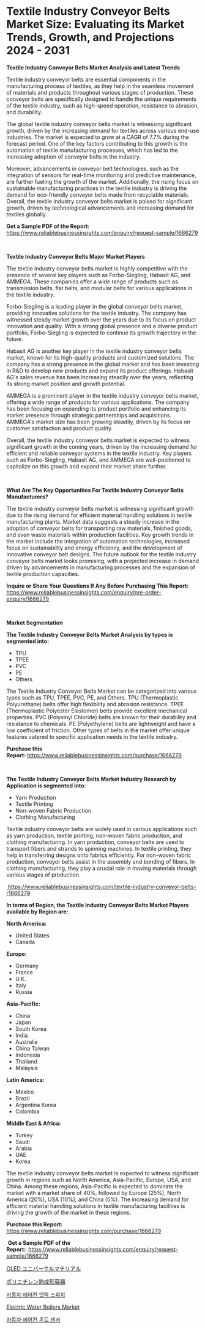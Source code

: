 <p><h1>Textile Industry Conveyor Belts Market Size: Evaluating its Market Trends, Growth, and Projections 2024 - 2031</h1></p><p><strong>Textile Industry Conveyor Belts Market Analysis and Latest Trends</strong></p>
<p><p>Textile industry conveyor belts are essential components in the manufacturing process of textiles, as they help in the seamless movement of materials and products throughout various stages of production. These conveyor belts are specifically designed to handle the unique requirements of the textile industry, such as high-speed operation, resistance to abrasion, and durability.</p><p>The global textile industry conveyor belts market is witnessing significant growth, driven by the increasing demand for textiles across various end-use industries. The market is expected to grow at a CAGR of 7.7% during the forecast period. One of the key factors contributing to this growth is the automation of textile manufacturing processes, which has led to the increasing adoption of conveyor belts in the industry.</p><p>Moreover, advancements in conveyor belt technologies, such as the integration of sensors for real-time monitoring and predictive maintenance, are further fueling the growth of the market. Additionally, the rising focus on sustainable manufacturing practices in the textile industry is driving the demand for eco-friendly conveyor belts made from recyclable materials. Overall, the textile industry conveyor belts market is poised for significant growth, driven by technological advancements and increasing demand for textiles globally.</p></p>
<p><strong>Get a Sample PDF of the Report:&nbsp;</strong> <a href="https://www.reliablebusinessinsights.com/enquiry/request-sample/1666279">https://www.reliablebusinessinsights.com/enquiry/request-sample/1666279</a></p>
<p>&nbsp;</p>
<p><strong>Textile Industry Conveyor Belts Major Market Players</strong></p>
<p><p>The textile industry conveyor belts market is highly competitive with the presence of several key players such as Forbo-Siegling, Habasit AG, and AMMEGA. These companies offer a wide range of products such as transmission belts, flat belts, and modular belts for various applications in the textile industry.</p><p>Forbo-Siegling is a leading player in the global conveyor belts market, providing innovative solutions for the textile industry. The company has witnessed steady market growth over the years due to its focus on product innovation and quality. With a strong global presence and a diverse product portfolio, Forbo-Siegling is expected to continue its growth trajectory in the future.</p><p>Habasit AG is another key player in the textile industry conveyor belts market, known for its high-quality products and customized solutions. The company has a strong presence in the global market and has been investing in R&D to develop new products and expand its product offerings. Habasit AG's sales revenue has been increasing steadily over the years, reflecting its strong market position and growth potential.</p><p>AMMEGA is a prominent player in the textile industry conveyor belts market, offering a wide range of products for various applications. The company has been focusing on expanding its product portfolio and enhancing its market presence through strategic partnerships and acquisitions. AMMEGA's market size has been growing steadily, driven by its focus on customer satisfaction and product quality.</p><p>Overall, the textile industry conveyor belts market is expected to witness significant growth in the coming years, driven by the increasing demand for efficient and reliable conveyor systems in the textile industry. Key players such as Forbo-Siegling, Habasit AG, and AMMEGA are well-positioned to capitalize on this growth and expand their market share further.</p></p>
<p>&nbsp;</p>
<p><strong>What Are The Key Opportunities For Textile Industry Conveyor Belts Manufacturers?</strong></p>
<p><p>The textile industry conveyor belts market is witnessing significant growth due to the rising demand for efficient material handling solutions in textile manufacturing plants. Market data suggests a steady increase in the adoption of conveyor belts for transporting raw materials, finished goods, and even waste materials within production facilities. Key growth trends in the market include the integration of automation technologies, increased focus on sustainability and energy efficiency, and the development of innovative conveyor belt designs. The future outlook for the textile industry conveyor belts market looks promising, with a projected increase in demand driven by advancements in manufacturing processes and the expansion of textile production capacities.</p></p>
<p><strong>Inquire or Share Your Questions If Any Before Purchasing This Report:</strong> <a href="https://www.reliablebusinessinsights.com/enquiry/pre-order-enquiry/1666279">https://www.reliablebusinessinsights.com/enquiry/pre-order-enquiry/1666279</a></p>
<p>&nbsp;</p>
<p><strong>Market Segmentation</strong></p>
<p><strong>The Textile Industry Conveyor Belts Market Analysis by types is segmented into:</strong></p>
<p><ul><li>TPU</li><li>TPEE</li><li>PVC</li><li>PE</li><li>Others</li></ul></p>
<p><p>The Textile Industry Conveyor Belts Market can be categorized into various types such as TPU, TPEE, PVC, PE, and Others. TPU (Thermoplastic Polyurethane) belts offer high flexibility and abrasion resistance. TPEE (Thermoplastic Polyester Elastomer) belts provide excellent mechanical properties. PVC (Polyvinyl Chloride) belts are known for their durability and resistance to chemicals. PE (Polyethylene) belts are lightweight and have a low coefficient of friction. Other types of belts in the market offer unique features catered to specific application needs in the textile industry.</p></p>
<p><strong>Purchase this Report:&nbsp;</strong><a href="https://www.reliablebusinessinsights.com/purchase/1666279">https://www.reliablebusinessinsights.com/purchase/1666279</a></p>
<p>&nbsp;</p>
<p><strong>The Textile Industry Conveyor Belts Market Industry Research by Application is segmented into:</strong></p>
<p><ul><li>Yarn Production</li><li>Textile Printing</li><li>Non-woven Fabric Production</li><li>Clothing Manufacturing</li></ul></p>
<p><p>Textile industry conveyor belts are widely used in various applications such as yarn production, textile printing, non-woven fabric production, and clothing manufacturing. In yarn production, conveyor belts are used to transport fibers and strands to spinning machines. In textile printing, they help in transferring designs onto fabrics efficiently. For non-woven fabric production, conveyor belts assist in the assembly and bonding of fibers. In clothing manufacturing, they play a crucial role in moving materials through various stages of production.</p></p>
<p><a href="https://www.reliablebusinessinsights.com/textile-industry-conveyor-belts-r1666279">&nbsp;https://www.reliablebusinessinsights.com/textile-industry-conveyor-belts-r1666279</a></p>
<p><strong>In terms of Region, the Textile Industry Conveyor Belts Market Players available by Region are:</strong></p>
<p>
    <p> <strong> North America: </strong>
        <ul>
            <li>United States</li>
            <li>Canada</li>
        </ul>
        </p> 
    <p> <strong> Europe: </strong>
        <ul>
            <li>Germany</li>
            <li>France</li>
            <li>U.K.</li>
            <li>Italy</li>
            <li>Russia</li>
        </ul>
        </p> 
    <p> <strong> Asia-Pacific: </strong>
        <ul>
            <li>China</li>
            <li>Japan</li>
            <li>South Korea</li>
            <li>India</li>
            <li>Australia</li>
            <li>China Taiwan</li>
            <li>Indonesia</li>
            <li>Thailand</li>
            <li>Malaysia</li>
        </ul>
        </p> 
    <p> <strong> Latin America: </strong>
        <ul>
            <li>Mexico</li>
            <li>Brazil</li>
            <li>Argentina Korea</li>
            <li>Colombia</li>
        </ul>
        </p> 
    <p> <strong> Middle East & Africa: </strong>
        <ul>
            <li>Turkey</li>
            <li>Saudi</li>
            <li>Arabia</li>
            <li>UAE</li>
            <li>Korea</li>
        </ul>
    </p>
    </p>
<p><p>The textile industry conveyor belts market is expected to witness significant growth in regions such as North America, Asia-Pacific, Europe, USA, and China. Among these regions, Asia-Pacific is expected to dominate the market with a market share of 40%, followed by Europe (25%), North America (20%), USA (10%), and China (5%). The increasing demand for efficient material handling solutions in textile manufacturing facilities is driving the growth of the market in these regions.</p></p>
<p><strong>Purchase this Report: </strong><a href="https://www.reliablebusinessinsights.com/purchase/1666279">https://www.reliablebusinessinsights.com/purchase/1666279</a></p>
<p>&nbsp;<strong>Get a Sample PDF of the Report:&nbsp;&nbsp;</strong><a href="https://www.reliablebusinessinsights.com/enquiry/request-sample/1666279">https://www.reliablebusinessinsights.com/enquiry/request-sample/1666279</a></p>
<p><strong></strong></p>
<p><p><a href="https://github.com/dathomson6534/Market-Research-Report-List-2/blob/main/9880344162279.md">OLED ユニバーサルマテリアル</a></p><p><a href="https://github.com/BoydYundt1/Market-Research-Report-List-1/blob/main/4375869162280.md">ポリエチレン熱成形容器</a></p><p><a href="https://github.com/TitusBoyer1/Market-Research-Report-List-1/blob/main/1890414174715.md">자동차 에어컨 압력 스위치</a></p><p><a href="https://github.com/fauzi1101fauzi/Market-Research-Report-List-1/blob/main/electric-water-boilers-market.md">Electric Water Boilers Market</a></p><p><a href="https://github.com/RickyMetzDVM/Market-Research-Report-List-1/blob/main/4755493174716.md">자동차 에어컨 온도 센서</a></p></p>